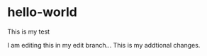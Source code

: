 # hello-world
This is my test

I am editing this in my edit branch...
This is my addtional changes.
